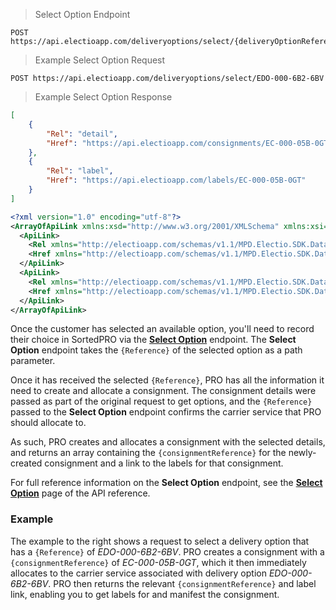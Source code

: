 > Select Option Endpoint

```
POST https://api.electioapp.com/deliveryoptions/select/{deliveryOptionReference}
```

> Example Select Option Request
```
POST https://api.electioapp.com/deliveryoptions/select/EDO-000-6B2-6BV
```

> Example Select Option Response
```json
[
    {
        "Rel": "detail",
        "Href": "https://api.electioapp.com/consignments/EC-000-05B-0GT"
    },
    {
        "Rel": "label",
        "Href": "https://api.electioapp.com/labels/EC-000-05B-0GT"
    }
]
```

```xml
<?xml version="1.0" encoding="utf-8"?>
<ArrayOfApiLink xmlns:xsd="http://www.w3.org/2001/XMLSchema" xmlns:xsi="http://www.w3.org/2001/XMLSchema-instance">
  <ApiLink>
    <Rel xmlns="http://electioapp.com/schemas/v1.1/MPD.Electio.SDK.DataTypes.Common">Link</Rel>
    <Href xmlns="http://electioapp.com/schemas/v1.1/MPD.Electio.SDK.DataTypes.Common">https://api.electioapp.com/consignments/EC-000-05B-0GT</Href>
  </ApiLink>
  <ApiLink>
    <Rel xmlns="http://electioapp.com/schemas/v1.1/MPD.Electio.SDK.DataTypes.Common">Link</Rel>
    <Href xmlns="http://electioapp.com/schemas/v1.1/MPD.Electio.SDK.DataTypes.Common">https://api.electioapp.com/consignments/EC-000-05B-0GT</Href>
  </ApiLink>
</ArrayOfApiLink>
```

Once the customer has selected an available option, you'll need to record their choice in SortedPRO via the **[Select Option](https://docs.electioapp.com/#/api/SelectOption)** endpoint. The **Select Option** endpoint takes the `{Reference}` of the selected option as a path parameter.

Once it has received the selected `{Reference}`, PRO has all the information it need to create and allocate a consignment. The consignment details were passed as part of the original request to get options, and the `{Reference}` passed to the **Select Option** endpoint confirms the carrier service that PRO should allocate to.

As such, PRO creates and allocates a consignment with the selected details, and returns an array containing the `{consignmentReference}` for the newly-created consignment and a link to the labels for that consignment.

<aside class="note">
  For full reference information on the <strong>Select Option</strong> endpoint, see the <strong><a href="https://docs.electioapp.com/#/api/SelectOption">Select Option</a></strong> page of the API reference.
</aside>

### Example

The example to the right shows a request to select a delivery option that has a `{Reference}` of _EDO-000-6B2-6BV_. PRO creates a consignment with a `{consignmentReference}` of _EC-000-05B-0GT_, which it then immediately allocates to the carrier service associated with delivery option _EDO-000-6B2-6BV_. PRO then returns the relevant `{consignmentReference}` and label link, enabling you to get labels for and manifest the consignment.